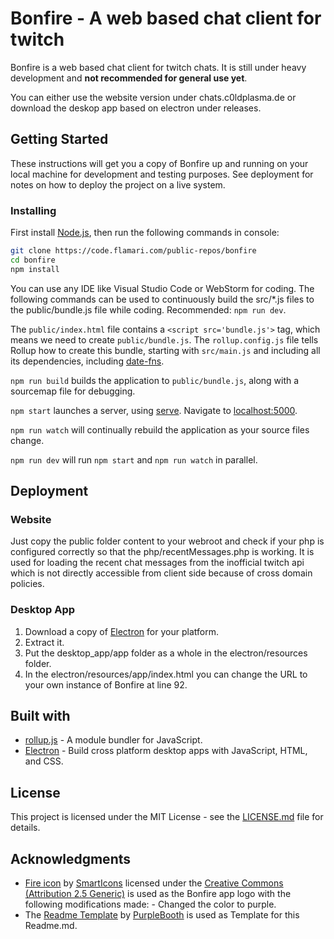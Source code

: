 # Bonfire - A web based chat client for twitch

Bonfire is a web based chat client for twitch chats. It is still under heavy development and **not recommended for general use yet**.

You can either use the website version under chats.c0ldplasma.de or download the deskop app based on electron under releases.

## Getting Started

These instructions will get you a copy of Bonfire up and running on your local machine for development and testing purposes. See deployment for notes on how to deploy the project on a live system.

### Installing

First install [Node.js](https://nodejs.org/en/), then run the following commands in console:
```bash
git clone https://code.flamari.com/public-repos/bonfire
cd bonfire
npm install
```

You can use any IDE like Visual Studio Code or WebStorm for coding. The following commands can be used to continuously build the src/*.js files to the public/bundle.js file while coding. Recommended: `npm run dev`.

The `public/index.html` file contains a `<script src='bundle.js'>` tag, which means we need to create `public/bundle.js`. The `rollup.config.js` file tells Rollup how to create this bundle, starting with `src/main.js` and including all its dependencies, including [date-fns](https://date-fns.org).

`npm run build` builds the application to `public/bundle.js`, along with a sourcemap file for debugging.

`npm start` launches a server, using [serve](https://github.com/zeit/serve). Navigate to [localhost:5000](http://localhost:5000).

`npm run watch` will continually rebuild the application as your source files change.

`npm run dev` will run `npm start` and `npm run watch` in parallel.

## Deployment

### Website

Just copy the public folder content to your webroot and check if your php is configured correctly so that the php/recentMessages.php is working. It is used for loading the recent chat messages from the inofficial twitch api which is not directly accessible from client side because of cross domain policies.

### Desktop App

1. Download a copy of [Electron](https://github.com/electron/electron/releases) for your platform.
1. Extract it.
1. Put the desktop_app/app folder as a whole in the electron/resources folder.
1. In the electron/resources/app/index.html you can change the URL to your own instance of Bonfire at line 92.

## Built with

* [rollup.js](https://rollupjs.org/guide/en) - A module bundler for JavaScript.
* [Electron](https://electronjs.org/) - Build cross platform desktop apps with JavaScript, HTML, and CSS.

## License

This project is licensed under the MIT License - see the [LICENSE.md](LICENSE.md) file for details.

## Acknowledgments

* [Fire icon](https://www.iconfinder.com/icons/116853/fire_icon) by [SmartIcons](https://www.iconfinder.com/iconeden) licensed under the [Creative Commons (Attribution 2.5 Generic)](https://creativecommons.org/licenses/by/2.5/legalcode) is used as the Bonfire app logo with the following modifications made: - Changed the color to purple. 
* The [Readme Template](https://gist.github.com/PurpleBooth/109311bb0361f32d87a2) by [PurpleBooth](https://gist.github.com/PurpleBooth) is used as Template for this Readme.md.
